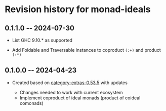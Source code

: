 # Revision history for monad-ideals

## 0.1.1.0 -- 2024-07-30

* List GHC 9.10.* as supported

* Add Foldable and Traversable instances to coproduct `(:+)` and product `(:*)`

## 0.1.0.0 -- 2024-04-23

* Created based on [category-extras-0.53.5](https://hackage.haskell.org/package/category-extras-0.53.5)
  with updates

  - Changes needed to work with current ecosystem
  - Implement coproduct of ideal monads (product of coideal comonads)